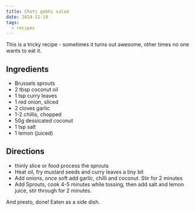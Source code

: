 ```yaml
---
title: Choti gobhi salad
date: 2024-12-19
tags:
  - recipes
---
```

This is a tricky recipe - sometimes it turns out awesome, other times no one wants to eat it. 
## Ingredients

- Brussels sprouts
- 2 tbsp coconut oil
- 1 tsp curry leaves
- 1 red onion, sliced
- 2 cloves garlic
- 1-2 chillis, chopped
- 50g dessicated coconut
- 1 tsp salt
- 1 lemon (juiced)

## Directions

- thinly slice or food process the sprouts
- Heat oil, fry mustard seeds and curry leaves a tiny bit
- Add onions, once soft add garlic, chilli and coconut. Stir for 2 minutes
- Add Sprouts, cook 4-5 minutes while tossing, then add salt and lemon juice, stir through for 2 minutes.

And presto, done! Eaten as a side dish.
